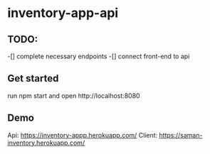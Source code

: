 # inventory-app-api

## TODO:
-[] complete necessary endpoints
-[] connect front-end to api

## Get started
run npm start and open http://localhost:8080

## Demo
Api: https://inventory-appp.herokuapp.com/
Client: https://saman-inventory.herokuapp.com/
